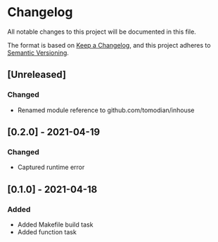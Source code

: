 # Changelog

All notable changes to this project will be documented in this file.

The format is based on [Keep a Changelog](https://keepachangelog.com/en/1.0.0/),
and this project adheres to [Semantic Versioning](https://semver.org/spec/v2.0.0.html).

## [Unreleased]

### Changed

- Renamed module reference to github.com/tomodian/inhouse

## [0.2.0] - 2021-04-19

### Changed

- Captured runtime error

## [0.1.0] - 2021-04-18

### Added

- Added Makefile build task
- Added function task
